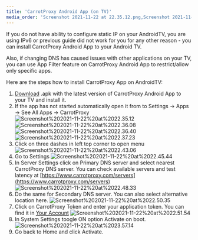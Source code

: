 ```yaml
---
title: 'CarrotProxy Android App (on TV)'
media_order: 'Screenshot 2021-11-22 at 22.35.12.png,Screenshot 2021-11-22 at 22.36.40.png,Screenshot 2021-11-22 at 22.37.23.png,Screenshot 2021-11-22 at 22.36.08.png,Screenshot 2021-11-22 at 22.43.06.png,Screenshot 2021-11-22 at 22.45.44.png,Screenshot 2021-11-22 at 22.48.33.png,Screenshot 2021-11-22 at 22.50.35.png,Screenshot 2021-11-22 at 22.51.54.png,Screenshot 2021-11-22 at 23.57.14.png'
---
```


If you do not have ability to configure static IP on your AndroidTV, you are using IPv6 or previous guide did not work for you for any other reason - you can install CarrotProxy Android App to your Android TV.

Also, if changing DNS has caused issues with other applications on your TV, you can use App Filter feature on CarrotProxy Android App to restrict/allow only specific apps.

Here are the steps how to install CarrotProxy App on AndroidTV:

1. [Download](https://www.carrotproxy.com/downloads/bin/android/com.carrotproxy.dns_1.0.0_e59cbbb-pure-release.apk) .apk with the latest version of CarrotProxy Android App to your TV and install it.
2. If the app has not started automatically open it from to Settings -> Apps -> See All Apps -> CarrotProxy
![Screenshot%202021-11-22%20at%2022.35.12](Screenshot%202021-11-22%20at%2022.35.12.png?resize=350)
![Screenshot%202021-11-22%20at%2022.36.08](Screenshot%202021-11-22%20at%2022.36.08.png?resize=300)
![Screenshot%202021-11-22%20at%2022.36.40](Screenshot%202021-11-22%20at%2022.36.40.png?resize=300)
![Screenshot%202021-11-22%20at%2022.37.23](Screenshot%202021-11-22%20at%2022.37.23.png?resize=300)
3. Click on three dashes in left top corner to open menu
![Screenshot%202021-11-22%20at%2022.43.06](Screenshot%202021-11-22%20at%2022.43.06.png?resize=400)
4. Go to Settings
![Screenshot%202021-11-22%20at%2022.45.44](Screenshot%202021-11-22%20at%2022.45.44.png?resize=280)
5. In Server Settings click on Primary DNS server and select nearest CarrotProxy DNS server. You can check available servers and test latency at [https://www.carrotproxy.com/servers](https://www.carrotproxy.com/servers)
![Screenshot%202021-11-22%20at%2022.48.33](Screenshot%202021-11-22%20at%2022.48.33.png?resize=400)
7. Do the same for Secondary DNS server. You can also select alternative location here.
![Screenshot%202021-11-22%20at%2022.50.35](Screenshot%202021-11-22%20at%2022.50.35.png?resize=400)
9. Click on CarrotProxy Token and enter your application token. You can find it in [Your Account](https://www.carrotproxy.com/account)
![Screenshot%202021-11-22%20at%2022.51.54](Screenshot%202021-11-22%20at%2022.51.54.png?resize=400)
10. In System Settings toogle ON option Activate on boot.
![Screenshot%202021-11-22%20at%2023.57.14](Screenshot%202021-11-22%20at%2023.57.14.png?resize=400)
11. Go back to Home and click Activate.
